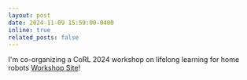 ```yaml
---
layout: post
date: 2024-11-09 15:59:00-0400
inline: true
related_posts: false
---
```


I'm co-organizing a CoRL 2024 workshop on lifelong learning for home robots [Workshop Site](https://llhomerobots.github.io/)!